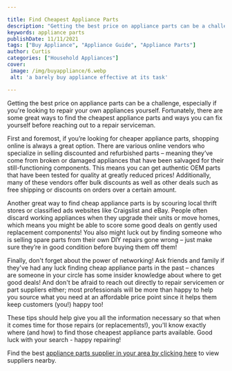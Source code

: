 ```yaml
---

title: Find Cheapest Appliance Parts
description: "Getting the best price on appliance parts can be a challenge, especially if you're looking to repair your own appliances yourself....swipe up to find out"
keywords: appliance parts
publishDate: 11/11/2021
tags: ["Buy Appliance", "Appliance Guide", "Appliance Parts"]
author: Curtis
categories: ["Household Appliances"]
cover: 
 image: /img/buyappliance/6.webp
 alt: 'a barely buy appliance effective at its task'

---
```


Getting the best price on appliance parts can be a challenge, especially if you're looking to repair your own appliances yourself. Fortunately, there are some great ways to find the cheapest appliance parts and ways you can fix yourself before reaching out to a repair serviceman. 

First and foremost, if you’re looking for cheaper appliance parts, shopping online is always a great option. There are various online vendors who specialize in selling discounted and refurbished parts – meaning they’ve come from broken or damaged appliances that have been salvaged for their still-functioning components. This means you can get authentic OEM parts that have been tested for quality at greatly reduced prices! Additionally, many of these vendors offer bulk discounts as well as other deals such as free shipping or discounts on orders over a certain amount. 

Another great way to find cheap appliance parts is by scouring local thrift stores or classified ads websites like Craigslist and eBay. People often discard working appliances when they upgrade their units or move homes, which means you might be able to score some good deals on gently used replacement components! You also might luck out by finding someone who is selling spare parts from their own DIY repairs gone wrong – just make sure they’re in good condition before buying them off them! 

Finally, don't forget about the power of networking! Ask friends and family if they've had any luck finding cheap appliance parts in the past – chances are someone in your circle has some insider knowledge about where to get good deals! And don't be afraid to reach out directly to repair servicemen or part suppliers either; most professionals will be more than happy to help you source what you need at an affordable price point since it helps them keep customers (you!) happy too! 

These tips should help give you all the information necessary so that when it comes time for those repairs (or replacements!), you'll know exactly where (and how) to find those cheapest appliance parts available. Good luck with your search - happy repairing!

Find the best <a href="/pages/appliance-parts-suppliers/">appliance parts supplier in your area by clicking here</a> to view suppliers nearby.
